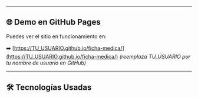 
---

## 🌐 Demo en GitHub Pages

Puedes ver el sitio en funcionamiento en:

➡️ [https://TU_USUARIO.github.io/ficha-medica/](https://TU_USUARIO.github.io/ficha-medica/) *(reemplaza TU_USUARIO por tu nombre de usuario en GitHub)*

---

## 🛠 Tecnologías Usadas
